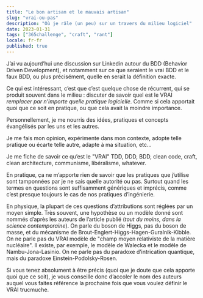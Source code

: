 ```yaml
---
title: "Le bon artisan et le mauvais artisan"
slug: "vrai-ou-pas"
description: "Où je râle (un peu) sur un travers du milieu logiciel"
date: 2023-01-31
tags: ["365challenge", "craft", "rant"]
locale: fr-fr
published: true
---
```


J’ai vu aujourd’hui une discussion sur Linkedin autour du BDD (Behavior Driven Development), et notamment sur ce que seraient le vrai BDD et le faux BDD, ou plus précisément, quelle en serait la définition exacte.

Ce qui est intéressant, c’est que c’est quelque chose de récurrent, qui se produit souvent dans le milieu : discuter de savoir quel est le VRAI _remplacer par n’importe quelle pratique logicielle_.
Comme si cela apportait quoi que ce soit en pratique, ou que cela avait la moindre importance.


Personnellement, je me nourris des idées, pratiques et concepts évangélisés par les uns et les autres.


Je me fais mon opinion, expérimente dans mon contexte, adopte telle pratique ou écarte telle autre, adapte à ma situation, etc...


Je me fiche de savoir ce qu’est le "VRAI" TDD, DDD, BDD, clean code, craft, clean architecture, communisme, libéralisme, whatever.


En pratique, ça ne m’apporte rien de savoir que les pratiques que j’utilise sont tamponnées par je ne sais quelle autorité ou pas.
Surtout quand les termes en questions sont suffisamment génériques et imprécis, comme c’est presque toujours le cas de nos pratiques d’ingénierie.



En physique, la plupart de ces questions d’attributions sont réglées par un moyen simple. Très souvent, une hypothèse ou un modèle donné sont nommés d’après les auteurs de l’article publié (_tout du moins, dans la science contemporaine_).
On parle du boson de Higgs, pas du boson de masse, et du mécanisme de Brout-Englert-Higgs-Hagen-Guralnik-Kibble. On ne parle pas du VRAI modèle de "champ moyen relativiste de la matière nucléaire". Il existe, par exemple, le modèle de Walecka et le modèle de Nambu-Jona-Lasinio. On ne parle pas du paradoxe d’intrication quantique, mais du paradoxe Einstein-Podolsky-Rosen.

Si vous tenez absolument à être précis (quoi que je doute que cela apporte quoi que ce soit), je vous conseille donc d’accoler le nom des auteurs auquel vous faites référence la prochaine fois que vous voulez définir le VRAI trucmuche.
